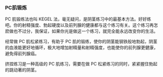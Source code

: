 ### PC肌锻炼
PC 肌锻练法也叫 KEGEL 法，毫无疑问，是阴茎练习中的最基本方法。好好练吧。你的射精强度、勃起硬度以及前列腺的健康都与这个练习有关。这个练习再怎麽做也不过分，我保证，如果你光是做这一个练习，就完全能永远改变你的生活。

经常做 PC 肌松紧练习，有助于 PC 肌的锻练，使你的阴茎能钢铁般地勃起，阴茎的血液能更好地循环，极大地增加射精量和射精强度，也能使你的前列腺更健康，避免得前列腺癌。

挤捏练习是一种高级的 PC 肌练习，需要在做 PC 松紧练习的同时，紧紧握住勃起的跳动著的阴茎。

